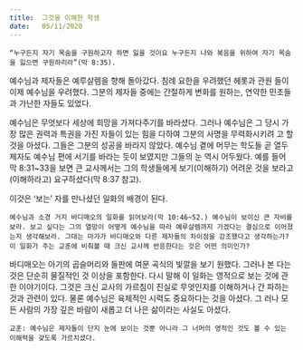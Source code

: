 ```yaml
---
title:  그것을 이해한 학생
date:   05/11/2020
---
```


`“누구든지 자기 목숨을 구원하고자 하면 잃을 것이요 누구든지 나와 복음을 위하여 자기 목숨 을 잃으면 구원하리라”(막 8:35).`

예수님과 제자들은 예루살렘을 향해 돌아갔다. 침례 요한을 우려했던 헤롯과 관원 들이 이제 예수님을 우려했다. 그분의 제자들 중에는 간절하게 변화를 원하는, 연약한 민초들과 가난한 자들도 있었다.

예수님은 무엇보다 세상에 희망을 가져다주기를 바라셨다. 그러나 예수님은 그 당시 가장 많은 권력과 특권을 가진 자들이 있는 힘을 다하여 그분의 사명을 무력화시키려 고 할 것을 아셨다. 그들은 그분의 성공을 바라지 않았다. 예수님 곁에 머무는 학도들 곧 열두 제자도 예수님 편에 서기를 바라는 듯이 보였지만 그들의 눈 역시 어두웠다. 예를 들어 막 8:31~33을 보면 큰 교사께서는 그의 학생들에게 보기(이해하기) 어려운 것을 보라고(이해하라고) 요구하셨다(막 8:37 참고).

이것은 ‘보는’ 자를 만나셨던 일화의 배경이 된다.

`예수님과 소경 거지 바디매오의 일화를 읽어보라(막 10:46~52.) 예수님이 보이신 큰 자비를 보라. 보고 싶다는 그의 열망이 어떻게 예수님을 따라 예루살렘까지 가겠다는 결심으로 이어졌는지 생각해보라. 그대는 마가가 바디매오와 다른 제자들의 차이점을 강조했다고 생각하는가? 이 일화가 주는 교훈에 비춰볼 때 크신 교사께 반응한다는 것은 어떤 의미인가?`

바디매오는 아기의 곱슬머리와 들판에 여문 곡식의 빛깔을 보기 원했다. 그러나 본 다는 것은 단순히 물질적인 것 이상을 포함한다. 다시 말해 이 일화는 영적으로 보는 것에 관한 이야기이다. 그것은 크신 교사의 가르침이 진실로 무엇인지를 이해하거나 간 파하는 것과 관련이 있다. 물론 예수님은 육체적인 시력도 중요하다는 것을 아셨다. 그 러나 모든 사람의 가장 깊은 바람이 새롭고 더 나은 삶이라는 사실도 아셨다.

`교훈: 예수님은 제자들이 단지 눈에 보이는 것뿐 아니라 그 너머의 영적인 것도 볼 수 있는 이해력을 갖도록 가르치셨다.`